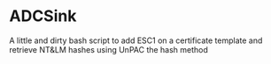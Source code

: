 # ADCSink
A little and dirty bash script to add ESC1 on a certificate template and retrieve NT&amp;LM hashes using UnPAC the hash method
